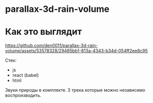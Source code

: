 # parallax-3d-rain-volume


# Как это выглядит

https://github.com/den0011/parallax-3d-rain-volume/assets/53578328/29485bb1-813a-4343-b34d-054ff2ee8c95

Cтек:
- js
- react (babel)
- html

Звуки природы в комплекте.
3 трека которые можно независимо воспроизводить.

